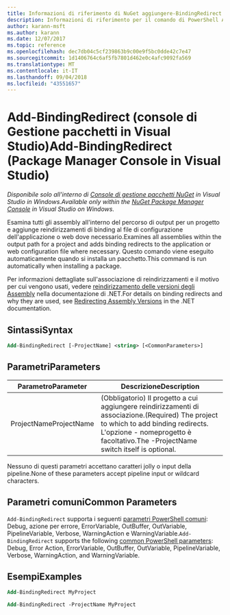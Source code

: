 ```yaml
---
title: Informazioni di riferimento di NuGet aggiungere-BindingRedirect PowerShell
description: Informazioni di riferimento per il comando di PowerShell Add-BindingRedirect nella Console di gestione pacchetti NuGet in Visual Studio.
author: karann-msft
ms.author: karann
ms.date: 12/07/2017
ms.topic: reference
ms.openlocfilehash: dec7db04c5cf239863b9c00e9f5bc0dde42c7e47
ms.sourcegitcommit: 1d1406764c6af5fb7801d462e0c4afc9092fa569
ms.translationtype: MT
ms.contentlocale: it-IT
ms.lasthandoff: 09/04/2018
ms.locfileid: "43551657"
---
```

# <a name="add-bindingredirect-package-manager-console-in-visual-studio"></a><span data-ttu-id="394bf-103">Add-BindingRedirect (console di Gestione pacchetti in Visual Studio)</span><span class="sxs-lookup"><span data-stu-id="394bf-103">Add-BindingRedirect (Package Manager Console in Visual Studio)</span></span>

<span data-ttu-id="394bf-104">*Disponibile solo all'interno di [Console di gestione pacchetti NuGet](package-manager-console.md) in Visual Studio in Windows.*</span><span class="sxs-lookup"><span data-stu-id="394bf-104">*Available only within the [NuGet Package Manager Console](package-manager-console.md) in Visual Studio on Windows.*</span></span>

<span data-ttu-id="394bf-105">Esamina tutti gli assembly all'interno del percorso di output per un progetto e aggiunge reindirizzamenti di binding al file di configurazione dell'applicazione o web dove necessario.</span><span class="sxs-lookup"><span data-stu-id="394bf-105">Examines all assemblies within the output path for a project and adds binding redirects to the application or web configuration file where necessary.</span></span> <span data-ttu-id="394bf-106">Questo comando viene eseguito automaticamente quando si installa un pacchetto.</span><span class="sxs-lookup"><span data-stu-id="394bf-106">This command is run automatically when installing a package.</span></span>

<span data-ttu-id="394bf-107">Per informazioni dettagliate sull'associazione di reindirizzamenti e il motivo per cui vengono usati, vedere [reindirizzamento delle versioni degli Assembly](/dotnet/framework/configure-apps/redirect-assembly-versions) nella documentazione di .NET.</span><span class="sxs-lookup"><span data-stu-id="394bf-107">For details on binding redirects and why they are used, see [Redirecting Assembly Versions](/dotnet/framework/configure-apps/redirect-assembly-versions) in the .NET documentation.</span></span>

## <a name="syntax"></a><span data-ttu-id="394bf-108">Sintassi</span><span class="sxs-lookup"><span data-stu-id="394bf-108">Syntax</span></span>

```ps
Add-BindingRedirect [-ProjectName] <string> [<CommonParameters>]
```

## <a name="parameters"></a><span data-ttu-id="394bf-109">Parametri</span><span class="sxs-lookup"><span data-stu-id="394bf-109">Parameters</span></span>

| <span data-ttu-id="394bf-110">Parametro</span><span class="sxs-lookup"><span data-stu-id="394bf-110">Parameter</span></span> | <span data-ttu-id="394bf-111">Descrizione</span><span class="sxs-lookup"><span data-stu-id="394bf-111">Description</span></span> |
| --- | --- |
| <span data-ttu-id="394bf-112">ProjectName</span><span class="sxs-lookup"><span data-stu-id="394bf-112">ProjectName</span></span> | <span data-ttu-id="394bf-113">(Obbligatorio) Il progetto a cui aggiungere reindirizzamenti di associazione.</span><span class="sxs-lookup"><span data-stu-id="394bf-113">(Required) The project to which to add binding redirects.</span></span> <span data-ttu-id="394bf-114">L'opzione - nomeprogetto è facoltativo.</span><span class="sxs-lookup"><span data-stu-id="394bf-114">The -ProjectName switch itself is optional.</span></span> |

<span data-ttu-id="394bf-115">Nessuno di questi parametri accettano caratteri jolly o input della pipeline.</span><span class="sxs-lookup"><span data-stu-id="394bf-115">None of these parameters accept pipeline input or wildcard characters.</span></span>

## <a name="common-parameters"></a><span data-ttu-id="394bf-116">Parametri comuni</span><span class="sxs-lookup"><span data-stu-id="394bf-116">Common Parameters</span></span>

<span data-ttu-id="394bf-117">`Add-BindingRedirect` supporta i seguenti [parametri PowerShell comuni](http://go.microsoft.com/fwlink/?LinkID=113216): Debug, azione per errore, ErrorVariable, OutBuffer, OutVariable, PipelineVariable, Verbose, WarningAction e WarningVariable.</span><span class="sxs-lookup"><span data-stu-id="394bf-117">`Add-BindingRedirect` supports the following [common PowerShell parameters](http://go.microsoft.com/fwlink/?LinkID=113216): Debug, Error Action, ErrorVariable, OutBuffer, OutVariable, PipelineVariable, Verbose, WarningAction, and WarningVariable.</span></span>

## <a name="examples"></a><span data-ttu-id="394bf-118">Esempi</span><span class="sxs-lookup"><span data-stu-id="394bf-118">Examples</span></span>

```ps
Add-BindingRedirect MyProject

Add-BindingRedirect -ProjectName MyProject
```